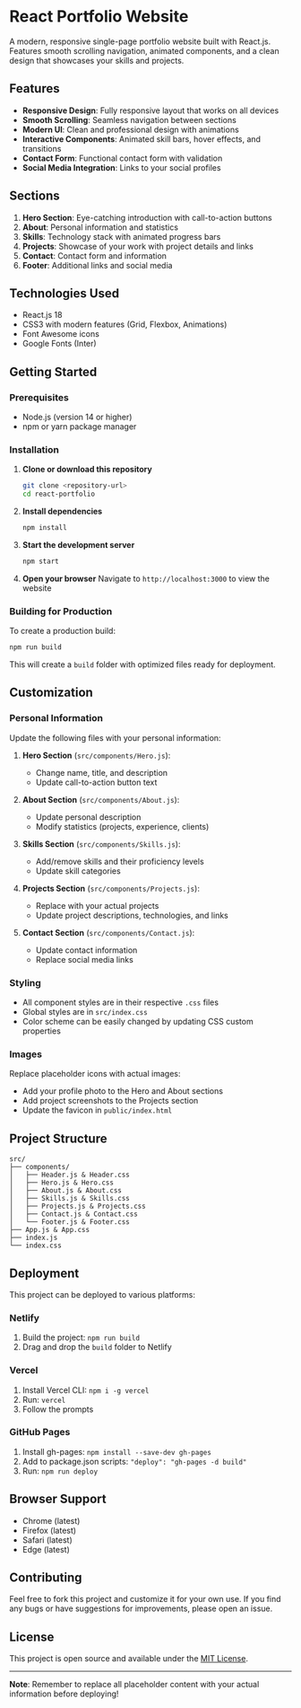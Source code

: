 # React Portfolio Website

A modern, responsive single-page portfolio website built with React.js. Features smooth scrolling navigation, animated components, and a clean design that showcases your skills and projects.

## Features

- **Responsive Design**: Fully responsive layout that works on all devices
- **Smooth Scrolling**: Seamless navigation between sections
- **Modern UI**: Clean and professional design with animations
- **Interactive Components**: Animated skill bars, hover effects, and transitions
- **Contact Form**: Functional contact form with validation
- **Social Media Integration**: Links to your social profiles

## Sections

1. **Hero Section**: Eye-catching introduction with call-to-action buttons
2. **About**: Personal information and statistics
3. **Skills**: Technology stack with animated progress bars
4. **Projects**: Showcase of your work with project details and links
5. **Contact**: Contact form and information
6. **Footer**: Additional links and social media

## Technologies Used

- React.js 18
- CSS3 with modern features (Grid, Flexbox, Animations)
- Font Awesome icons
- Google Fonts (Inter)

## Getting Started

### Prerequisites

- Node.js (version 14 or higher)
- npm or yarn package manager

### Installation

1. **Clone or download this repository**
   ```bash
   git clone <repository-url>
   cd react-portfolio
   ```

2. **Install dependencies**
   ```bash
   npm install
   ```

3. **Start the development server**
   ```bash
   npm start
   ```

4. **Open your browser**
   Navigate to `http://localhost:3000` to view the website

### Building for Production

To create a production build:

```bash
npm run build
```

This will create a `build` folder with optimized files ready for deployment.

## Customization

### Personal Information

Update the following files with your personal information:

1. **Hero Section** (`src/components/Hero.js`):
   - Change name, title, and description
   - Update call-to-action button text

2. **About Section** (`src/components/About.js`):
   - Update personal description
   - Modify statistics (projects, experience, clients)

3. **Skills Section** (`src/components/Skills.js`):
   - Add/remove skills and their proficiency levels
   - Update skill categories

4. **Projects Section** (`src/components/Projects.js`):
   - Replace with your actual projects
   - Update project descriptions, technologies, and links

5. **Contact Section** (`src/components/Contact.js`):
   - Update contact information
   - Replace social media links

### Styling

- All component styles are in their respective `.css` files
- Global styles are in `src/index.css`
- Color scheme can be easily changed by updating CSS custom properties

### Images

Replace placeholder icons with actual images:
- Add your profile photo to the Hero and About sections
- Add project screenshots to the Projects section
- Update the favicon in `public/index.html`

## Project Structure

```
src/
├── components/
│   ├── Header.js & Header.css
│   ├── Hero.js & Hero.css
│   ├── About.js & About.css
│   ├── Skills.js & Skills.css
│   ├── Projects.js & Projects.css
│   ├── Contact.js & Contact.css
│   └── Footer.js & Footer.css
├── App.js & App.css
├── index.js
└── index.css
```

## Deployment

This project can be deployed to various platforms:

### Netlify
1. Build the project: `npm run build`
2. Drag and drop the `build` folder to Netlify

### Vercel
1. Install Vercel CLI: `npm i -g vercel`
2. Run: `vercel`
3. Follow the prompts

### GitHub Pages
1. Install gh-pages: `npm install --save-dev gh-pages`
2. Add to package.json scripts: `"deploy": "gh-pages -d build"`
3. Run: `npm run deploy`

## Browser Support

- Chrome (latest)
- Firefox (latest)
- Safari (latest)
- Edge (latest)

## Contributing

Feel free to fork this project and customize it for your own use. If you find any bugs or have suggestions for improvements, please open an issue.

## License

This project is open source and available under the [MIT License](LICENSE).

---

**Note**: Remember to replace all placeholder content with your actual information before deploying!